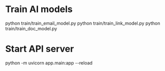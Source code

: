 # Train AI models
python train/train_email_model.py
python train/train_link_model.py
python train/train_doc_model.py

# Start API server
python -m uvicorn app.main:app --reload